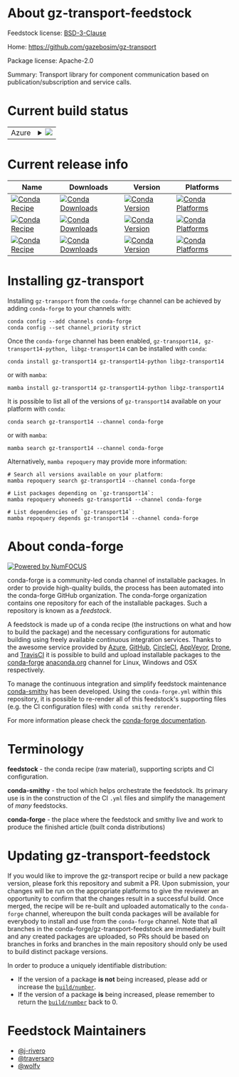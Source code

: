 About gz-transport-feedstock
============================

Feedstock license: [BSD-3-Clause](https://github.com/conda-forge/gz-transport-feedstock/blob/main/LICENSE.txt)

Home: https://github.com/gazebosim/gz-transport

Package license: Apache-2.0

Summary: Transport library for component communication based on publication/subscription and service calls.

Current build status
====================


<table>
    
  <tr>
    <td>Azure</td>
    <td>
      <details>
        <summary>
          <a href="https://dev.azure.com/conda-forge/feedstock-builds/_build/latest?definitionId=17600&branchName=main">
            <img src="https://dev.azure.com/conda-forge/feedstock-builds/_apis/build/status/gz-transport-feedstock?branchName=main">
          </a>
        </summary>
        <table>
          <thead><tr><th>Variant</th><th>Status</th></tr></thead>
          <tbody><tr>
              <td>linux_64_libabseil20240116libprotobuf5.28.2python3.10.____cpython</td>
              <td>
                <a href="https://dev.azure.com/conda-forge/feedstock-builds/_build/latest?definitionId=17600&branchName=main">
                  <img src="https://dev.azure.com/conda-forge/feedstock-builds/_apis/build/status/gz-transport-feedstock?branchName=main&jobName=linux&configuration=linux%20linux_64_libabseil20240116libprotobuf5.28.2python3.10.____cpython" alt="variant">
                </a>
              </td>
            </tr><tr>
              <td>linux_64_libabseil20240116libprotobuf5.28.2python3.11.____cpython</td>
              <td>
                <a href="https://dev.azure.com/conda-forge/feedstock-builds/_build/latest?definitionId=17600&branchName=main">
                  <img src="https://dev.azure.com/conda-forge/feedstock-builds/_apis/build/status/gz-transport-feedstock?branchName=main&jobName=linux&configuration=linux%20linux_64_libabseil20240116libprotobuf5.28.2python3.11.____cpython" alt="variant">
                </a>
              </td>
            </tr><tr>
              <td>linux_64_libabseil20240116libprotobuf5.28.2python3.12.____cpython</td>
              <td>
                <a href="https://dev.azure.com/conda-forge/feedstock-builds/_build/latest?definitionId=17600&branchName=main">
                  <img src="https://dev.azure.com/conda-forge/feedstock-builds/_apis/build/status/gz-transport-feedstock?branchName=main&jobName=linux&configuration=linux%20linux_64_libabseil20240116libprotobuf5.28.2python3.12.____cpython" alt="variant">
                </a>
              </td>
            </tr><tr>
              <td>linux_64_libabseil20240116libprotobuf5.28.2python3.13.____cp313</td>
              <td>
                <a href="https://dev.azure.com/conda-forge/feedstock-builds/_build/latest?definitionId=17600&branchName=main">
                  <img src="https://dev.azure.com/conda-forge/feedstock-builds/_apis/build/status/gz-transport-feedstock?branchName=main&jobName=linux&configuration=linux%20linux_64_libabseil20240116libprotobuf5.28.2python3.13.____cp313" alt="variant">
                </a>
              </td>
            </tr><tr>
              <td>linux_64_libabseil20240116libprotobuf5.28.2python3.9.____cpython</td>
              <td>
                <a href="https://dev.azure.com/conda-forge/feedstock-builds/_build/latest?definitionId=17600&branchName=main">
                  <img src="https://dev.azure.com/conda-forge/feedstock-builds/_apis/build/status/gz-transport-feedstock?branchName=main&jobName=linux&configuration=linux%20linux_64_libabseil20240116libprotobuf5.28.2python3.9.____cpython" alt="variant">
                </a>
              </td>
            </tr><tr>
              <td>linux_64_libabseil20240722libprotobuf5.27.5python3.10.____cpython</td>
              <td>
                <a href="https://dev.azure.com/conda-forge/feedstock-builds/_build/latest?definitionId=17600&branchName=main">
                  <img src="https://dev.azure.com/conda-forge/feedstock-builds/_apis/build/status/gz-transport-feedstock?branchName=main&jobName=linux&configuration=linux%20linux_64_libabseil20240722libprotobuf5.27.5python3.10.____cpython" alt="variant">
                </a>
              </td>
            </tr><tr>
              <td>linux_64_libabseil20240722libprotobuf5.27.5python3.11.____cpython</td>
              <td>
                <a href="https://dev.azure.com/conda-forge/feedstock-builds/_build/latest?definitionId=17600&branchName=main">
                  <img src="https://dev.azure.com/conda-forge/feedstock-builds/_apis/build/status/gz-transport-feedstock?branchName=main&jobName=linux&configuration=linux%20linux_64_libabseil20240722libprotobuf5.27.5python3.11.____cpython" alt="variant">
                </a>
              </td>
            </tr><tr>
              <td>linux_64_libabseil20240722libprotobuf5.27.5python3.12.____cpython</td>
              <td>
                <a href="https://dev.azure.com/conda-forge/feedstock-builds/_build/latest?definitionId=17600&branchName=main">
                  <img src="https://dev.azure.com/conda-forge/feedstock-builds/_apis/build/status/gz-transport-feedstock?branchName=main&jobName=linux&configuration=linux%20linux_64_libabseil20240722libprotobuf5.27.5python3.12.____cpython" alt="variant">
                </a>
              </td>
            </tr><tr>
              <td>linux_64_libabseil20240722libprotobuf5.27.5python3.13.____cp313</td>
              <td>
                <a href="https://dev.azure.com/conda-forge/feedstock-builds/_build/latest?definitionId=17600&branchName=main">
                  <img src="https://dev.azure.com/conda-forge/feedstock-builds/_apis/build/status/gz-transport-feedstock?branchName=main&jobName=linux&configuration=linux%20linux_64_libabseil20240722libprotobuf5.27.5python3.13.____cp313" alt="variant">
                </a>
              </td>
            </tr><tr>
              <td>linux_64_libabseil20240722libprotobuf5.27.5python3.9.____cpython</td>
              <td>
                <a href="https://dev.azure.com/conda-forge/feedstock-builds/_build/latest?definitionId=17600&branchName=main">
                  <img src="https://dev.azure.com/conda-forge/feedstock-builds/_apis/build/status/gz-transport-feedstock?branchName=main&jobName=linux&configuration=linux%20linux_64_libabseil20240722libprotobuf5.27.5python3.9.____cpython" alt="variant">
                </a>
              </td>
            </tr><tr>
              <td>linux_aarch64_libabseil20240116libprotobuf5.28.2python3.10.____cpython</td>
              <td>
                <a href="https://dev.azure.com/conda-forge/feedstock-builds/_build/latest?definitionId=17600&branchName=main">
                  <img src="https://dev.azure.com/conda-forge/feedstock-builds/_apis/build/status/gz-transport-feedstock?branchName=main&jobName=linux&configuration=linux%20linux_aarch64_libabseil20240116libprotobuf5.28.2python3.10.____cpython" alt="variant">
                </a>
              </td>
            </tr><tr>
              <td>linux_aarch64_libabseil20240116libprotobuf5.28.2python3.11.____cpython</td>
              <td>
                <a href="https://dev.azure.com/conda-forge/feedstock-builds/_build/latest?definitionId=17600&branchName=main">
                  <img src="https://dev.azure.com/conda-forge/feedstock-builds/_apis/build/status/gz-transport-feedstock?branchName=main&jobName=linux&configuration=linux%20linux_aarch64_libabseil20240116libprotobuf5.28.2python3.11.____cpython" alt="variant">
                </a>
              </td>
            </tr><tr>
              <td>linux_aarch64_libabseil20240116libprotobuf5.28.2python3.12.____cpython</td>
              <td>
                <a href="https://dev.azure.com/conda-forge/feedstock-builds/_build/latest?definitionId=17600&branchName=main">
                  <img src="https://dev.azure.com/conda-forge/feedstock-builds/_apis/build/status/gz-transport-feedstock?branchName=main&jobName=linux&configuration=linux%20linux_aarch64_libabseil20240116libprotobuf5.28.2python3.12.____cpython" alt="variant">
                </a>
              </td>
            </tr><tr>
              <td>linux_aarch64_libabseil20240116libprotobuf5.28.2python3.13.____cp313</td>
              <td>
                <a href="https://dev.azure.com/conda-forge/feedstock-builds/_build/latest?definitionId=17600&branchName=main">
                  <img src="https://dev.azure.com/conda-forge/feedstock-builds/_apis/build/status/gz-transport-feedstock?branchName=main&jobName=linux&configuration=linux%20linux_aarch64_libabseil20240116libprotobuf5.28.2python3.13.____cp313" alt="variant">
                </a>
              </td>
            </tr><tr>
              <td>linux_aarch64_libabseil20240116libprotobuf5.28.2python3.9.____cpython</td>
              <td>
                <a href="https://dev.azure.com/conda-forge/feedstock-builds/_build/latest?definitionId=17600&branchName=main">
                  <img src="https://dev.azure.com/conda-forge/feedstock-builds/_apis/build/status/gz-transport-feedstock?branchName=main&jobName=linux&configuration=linux%20linux_aarch64_libabseil20240116libprotobuf5.28.2python3.9.____cpython" alt="variant">
                </a>
              </td>
            </tr><tr>
              <td>linux_aarch64_libabseil20240722libprotobuf5.27.5python3.10.____cpython</td>
              <td>
                <a href="https://dev.azure.com/conda-forge/feedstock-builds/_build/latest?definitionId=17600&branchName=main">
                  <img src="https://dev.azure.com/conda-forge/feedstock-builds/_apis/build/status/gz-transport-feedstock?branchName=main&jobName=linux&configuration=linux%20linux_aarch64_libabseil20240722libprotobuf5.27.5python3.10.____cpython" alt="variant">
                </a>
              </td>
            </tr><tr>
              <td>linux_aarch64_libabseil20240722libprotobuf5.27.5python3.11.____cpython</td>
              <td>
                <a href="https://dev.azure.com/conda-forge/feedstock-builds/_build/latest?definitionId=17600&branchName=main">
                  <img src="https://dev.azure.com/conda-forge/feedstock-builds/_apis/build/status/gz-transport-feedstock?branchName=main&jobName=linux&configuration=linux%20linux_aarch64_libabseil20240722libprotobuf5.27.5python3.11.____cpython" alt="variant">
                </a>
              </td>
            </tr><tr>
              <td>linux_aarch64_libabseil20240722libprotobuf5.27.5python3.12.____cpython</td>
              <td>
                <a href="https://dev.azure.com/conda-forge/feedstock-builds/_build/latest?definitionId=17600&branchName=main">
                  <img src="https://dev.azure.com/conda-forge/feedstock-builds/_apis/build/status/gz-transport-feedstock?branchName=main&jobName=linux&configuration=linux%20linux_aarch64_libabseil20240722libprotobuf5.27.5python3.12.____cpython" alt="variant">
                </a>
              </td>
            </tr><tr>
              <td>linux_aarch64_libabseil20240722libprotobuf5.27.5python3.13.____cp313</td>
              <td>
                <a href="https://dev.azure.com/conda-forge/feedstock-builds/_build/latest?definitionId=17600&branchName=main">
                  <img src="https://dev.azure.com/conda-forge/feedstock-builds/_apis/build/status/gz-transport-feedstock?branchName=main&jobName=linux&configuration=linux%20linux_aarch64_libabseil20240722libprotobuf5.27.5python3.13.____cp313" alt="variant">
                </a>
              </td>
            </tr><tr>
              <td>linux_aarch64_libabseil20240722libprotobuf5.27.5python3.9.____cpython</td>
              <td>
                <a href="https://dev.azure.com/conda-forge/feedstock-builds/_build/latest?definitionId=17600&branchName=main">
                  <img src="https://dev.azure.com/conda-forge/feedstock-builds/_apis/build/status/gz-transport-feedstock?branchName=main&jobName=linux&configuration=linux%20linux_aarch64_libabseil20240722libprotobuf5.27.5python3.9.____cpython" alt="variant">
                </a>
              </td>
            </tr><tr>
              <td>linux_ppc64le_libabseil20240116libprotobuf5.28.2python3.10.____cpython</td>
              <td>
                <a href="https://dev.azure.com/conda-forge/feedstock-builds/_build/latest?definitionId=17600&branchName=main">
                  <img src="https://dev.azure.com/conda-forge/feedstock-builds/_apis/build/status/gz-transport-feedstock?branchName=main&jobName=linux&configuration=linux%20linux_ppc64le_libabseil20240116libprotobuf5.28.2python3.10.____cpython" alt="variant">
                </a>
              </td>
            </tr><tr>
              <td>linux_ppc64le_libabseil20240116libprotobuf5.28.2python3.11.____cpython</td>
              <td>
                <a href="https://dev.azure.com/conda-forge/feedstock-builds/_build/latest?definitionId=17600&branchName=main">
                  <img src="https://dev.azure.com/conda-forge/feedstock-builds/_apis/build/status/gz-transport-feedstock?branchName=main&jobName=linux&configuration=linux%20linux_ppc64le_libabseil20240116libprotobuf5.28.2python3.11.____cpython" alt="variant">
                </a>
              </td>
            </tr><tr>
              <td>linux_ppc64le_libabseil20240116libprotobuf5.28.2python3.12.____cpython</td>
              <td>
                <a href="https://dev.azure.com/conda-forge/feedstock-builds/_build/latest?definitionId=17600&branchName=main">
                  <img src="https://dev.azure.com/conda-forge/feedstock-builds/_apis/build/status/gz-transport-feedstock?branchName=main&jobName=linux&configuration=linux%20linux_ppc64le_libabseil20240116libprotobuf5.28.2python3.12.____cpython" alt="variant">
                </a>
              </td>
            </tr><tr>
              <td>linux_ppc64le_libabseil20240116libprotobuf5.28.2python3.13.____cp313</td>
              <td>
                <a href="https://dev.azure.com/conda-forge/feedstock-builds/_build/latest?definitionId=17600&branchName=main">
                  <img src="https://dev.azure.com/conda-forge/feedstock-builds/_apis/build/status/gz-transport-feedstock?branchName=main&jobName=linux&configuration=linux%20linux_ppc64le_libabseil20240116libprotobuf5.28.2python3.13.____cp313" alt="variant">
                </a>
              </td>
            </tr><tr>
              <td>linux_ppc64le_libabseil20240116libprotobuf5.28.2python3.9.____cpython</td>
              <td>
                <a href="https://dev.azure.com/conda-forge/feedstock-builds/_build/latest?definitionId=17600&branchName=main">
                  <img src="https://dev.azure.com/conda-forge/feedstock-builds/_apis/build/status/gz-transport-feedstock?branchName=main&jobName=linux&configuration=linux%20linux_ppc64le_libabseil20240116libprotobuf5.28.2python3.9.____cpython" alt="variant">
                </a>
              </td>
            </tr><tr>
              <td>linux_ppc64le_libabseil20240722libprotobuf5.27.5python3.10.____cpython</td>
              <td>
                <a href="https://dev.azure.com/conda-forge/feedstock-builds/_build/latest?definitionId=17600&branchName=main">
                  <img src="https://dev.azure.com/conda-forge/feedstock-builds/_apis/build/status/gz-transport-feedstock?branchName=main&jobName=linux&configuration=linux%20linux_ppc64le_libabseil20240722libprotobuf5.27.5python3.10.____cpython" alt="variant">
                </a>
              </td>
            </tr><tr>
              <td>linux_ppc64le_libabseil20240722libprotobuf5.27.5python3.11.____cpython</td>
              <td>
                <a href="https://dev.azure.com/conda-forge/feedstock-builds/_build/latest?definitionId=17600&branchName=main">
                  <img src="https://dev.azure.com/conda-forge/feedstock-builds/_apis/build/status/gz-transport-feedstock?branchName=main&jobName=linux&configuration=linux%20linux_ppc64le_libabseil20240722libprotobuf5.27.5python3.11.____cpython" alt="variant">
                </a>
              </td>
            </tr><tr>
              <td>linux_ppc64le_libabseil20240722libprotobuf5.27.5python3.12.____cpython</td>
              <td>
                <a href="https://dev.azure.com/conda-forge/feedstock-builds/_build/latest?definitionId=17600&branchName=main">
                  <img src="https://dev.azure.com/conda-forge/feedstock-builds/_apis/build/status/gz-transport-feedstock?branchName=main&jobName=linux&configuration=linux%20linux_ppc64le_libabseil20240722libprotobuf5.27.5python3.12.____cpython" alt="variant">
                </a>
              </td>
            </tr><tr>
              <td>linux_ppc64le_libabseil20240722libprotobuf5.27.5python3.13.____cp313</td>
              <td>
                <a href="https://dev.azure.com/conda-forge/feedstock-builds/_build/latest?definitionId=17600&branchName=main">
                  <img src="https://dev.azure.com/conda-forge/feedstock-builds/_apis/build/status/gz-transport-feedstock?branchName=main&jobName=linux&configuration=linux%20linux_ppc64le_libabseil20240722libprotobuf5.27.5python3.13.____cp313" alt="variant">
                </a>
              </td>
            </tr><tr>
              <td>linux_ppc64le_libabseil20240722libprotobuf5.27.5python3.9.____cpython</td>
              <td>
                <a href="https://dev.azure.com/conda-forge/feedstock-builds/_build/latest?definitionId=17600&branchName=main">
                  <img src="https://dev.azure.com/conda-forge/feedstock-builds/_apis/build/status/gz-transport-feedstock?branchName=main&jobName=linux&configuration=linux%20linux_ppc64le_libabseil20240722libprotobuf5.27.5python3.9.____cpython" alt="variant">
                </a>
              </td>
            </tr><tr>
              <td>osx_64_libabseil20240116libprotobuf5.28.2python3.10.____cpython</td>
              <td>
                <a href="https://dev.azure.com/conda-forge/feedstock-builds/_build/latest?definitionId=17600&branchName=main">
                  <img src="https://dev.azure.com/conda-forge/feedstock-builds/_apis/build/status/gz-transport-feedstock?branchName=main&jobName=osx&configuration=osx%20osx_64_libabseil20240116libprotobuf5.28.2python3.10.____cpython" alt="variant">
                </a>
              </td>
            </tr><tr>
              <td>osx_64_libabseil20240116libprotobuf5.28.2python3.11.____cpython</td>
              <td>
                <a href="https://dev.azure.com/conda-forge/feedstock-builds/_build/latest?definitionId=17600&branchName=main">
                  <img src="https://dev.azure.com/conda-forge/feedstock-builds/_apis/build/status/gz-transport-feedstock?branchName=main&jobName=osx&configuration=osx%20osx_64_libabseil20240116libprotobuf5.28.2python3.11.____cpython" alt="variant">
                </a>
              </td>
            </tr><tr>
              <td>osx_64_libabseil20240116libprotobuf5.28.2python3.12.____cpython</td>
              <td>
                <a href="https://dev.azure.com/conda-forge/feedstock-builds/_build/latest?definitionId=17600&branchName=main">
                  <img src="https://dev.azure.com/conda-forge/feedstock-builds/_apis/build/status/gz-transport-feedstock?branchName=main&jobName=osx&configuration=osx%20osx_64_libabseil20240116libprotobuf5.28.2python3.12.____cpython" alt="variant">
                </a>
              </td>
            </tr><tr>
              <td>osx_64_libabseil20240116libprotobuf5.28.2python3.13.____cp313</td>
              <td>
                <a href="https://dev.azure.com/conda-forge/feedstock-builds/_build/latest?definitionId=17600&branchName=main">
                  <img src="https://dev.azure.com/conda-forge/feedstock-builds/_apis/build/status/gz-transport-feedstock?branchName=main&jobName=osx&configuration=osx%20osx_64_libabseil20240116libprotobuf5.28.2python3.13.____cp313" alt="variant">
                </a>
              </td>
            </tr><tr>
              <td>osx_64_libabseil20240116libprotobuf5.28.2python3.9.____cpython</td>
              <td>
                <a href="https://dev.azure.com/conda-forge/feedstock-builds/_build/latest?definitionId=17600&branchName=main">
                  <img src="https://dev.azure.com/conda-forge/feedstock-builds/_apis/build/status/gz-transport-feedstock?branchName=main&jobName=osx&configuration=osx%20osx_64_libabseil20240116libprotobuf5.28.2python3.9.____cpython" alt="variant">
                </a>
              </td>
            </tr><tr>
              <td>osx_64_libabseil20240722libprotobuf5.27.5python3.10.____cpython</td>
              <td>
                <a href="https://dev.azure.com/conda-forge/feedstock-builds/_build/latest?definitionId=17600&branchName=main">
                  <img src="https://dev.azure.com/conda-forge/feedstock-builds/_apis/build/status/gz-transport-feedstock?branchName=main&jobName=osx&configuration=osx%20osx_64_libabseil20240722libprotobuf5.27.5python3.10.____cpython" alt="variant">
                </a>
              </td>
            </tr><tr>
              <td>osx_64_libabseil20240722libprotobuf5.27.5python3.11.____cpython</td>
              <td>
                <a href="https://dev.azure.com/conda-forge/feedstock-builds/_build/latest?definitionId=17600&branchName=main">
                  <img src="https://dev.azure.com/conda-forge/feedstock-builds/_apis/build/status/gz-transport-feedstock?branchName=main&jobName=osx&configuration=osx%20osx_64_libabseil20240722libprotobuf5.27.5python3.11.____cpython" alt="variant">
                </a>
              </td>
            </tr><tr>
              <td>osx_64_libabseil20240722libprotobuf5.27.5python3.12.____cpython</td>
              <td>
                <a href="https://dev.azure.com/conda-forge/feedstock-builds/_build/latest?definitionId=17600&branchName=main">
                  <img src="https://dev.azure.com/conda-forge/feedstock-builds/_apis/build/status/gz-transport-feedstock?branchName=main&jobName=osx&configuration=osx%20osx_64_libabseil20240722libprotobuf5.27.5python3.12.____cpython" alt="variant">
                </a>
              </td>
            </tr><tr>
              <td>osx_64_libabseil20240722libprotobuf5.27.5python3.13.____cp313</td>
              <td>
                <a href="https://dev.azure.com/conda-forge/feedstock-builds/_build/latest?definitionId=17600&branchName=main">
                  <img src="https://dev.azure.com/conda-forge/feedstock-builds/_apis/build/status/gz-transport-feedstock?branchName=main&jobName=osx&configuration=osx%20osx_64_libabseil20240722libprotobuf5.27.5python3.13.____cp313" alt="variant">
                </a>
              </td>
            </tr><tr>
              <td>osx_64_libabseil20240722libprotobuf5.27.5python3.9.____cpython</td>
              <td>
                <a href="https://dev.azure.com/conda-forge/feedstock-builds/_build/latest?definitionId=17600&branchName=main">
                  <img src="https://dev.azure.com/conda-forge/feedstock-builds/_apis/build/status/gz-transport-feedstock?branchName=main&jobName=osx&configuration=osx%20osx_64_libabseil20240722libprotobuf5.27.5python3.9.____cpython" alt="variant">
                </a>
              </td>
            </tr><tr>
              <td>osx_arm64_libabseil20240116libprotobuf5.28.2python3.10.____cpython</td>
              <td>
                <a href="https://dev.azure.com/conda-forge/feedstock-builds/_build/latest?definitionId=17600&branchName=main">
                  <img src="https://dev.azure.com/conda-forge/feedstock-builds/_apis/build/status/gz-transport-feedstock?branchName=main&jobName=osx&configuration=osx%20osx_arm64_libabseil20240116libprotobuf5.28.2python3.10.____cpython" alt="variant">
                </a>
              </td>
            </tr><tr>
              <td>osx_arm64_libabseil20240116libprotobuf5.28.2python3.11.____cpython</td>
              <td>
                <a href="https://dev.azure.com/conda-forge/feedstock-builds/_build/latest?definitionId=17600&branchName=main">
                  <img src="https://dev.azure.com/conda-forge/feedstock-builds/_apis/build/status/gz-transport-feedstock?branchName=main&jobName=osx&configuration=osx%20osx_arm64_libabseil20240116libprotobuf5.28.2python3.11.____cpython" alt="variant">
                </a>
              </td>
            </tr><tr>
              <td>osx_arm64_libabseil20240116libprotobuf5.28.2python3.12.____cpython</td>
              <td>
                <a href="https://dev.azure.com/conda-forge/feedstock-builds/_build/latest?definitionId=17600&branchName=main">
                  <img src="https://dev.azure.com/conda-forge/feedstock-builds/_apis/build/status/gz-transport-feedstock?branchName=main&jobName=osx&configuration=osx%20osx_arm64_libabseil20240116libprotobuf5.28.2python3.12.____cpython" alt="variant">
                </a>
              </td>
            </tr><tr>
              <td>osx_arm64_libabseil20240116libprotobuf5.28.2python3.13.____cp313</td>
              <td>
                <a href="https://dev.azure.com/conda-forge/feedstock-builds/_build/latest?definitionId=17600&branchName=main">
                  <img src="https://dev.azure.com/conda-forge/feedstock-builds/_apis/build/status/gz-transport-feedstock?branchName=main&jobName=osx&configuration=osx%20osx_arm64_libabseil20240116libprotobuf5.28.2python3.13.____cp313" alt="variant">
                </a>
              </td>
            </tr><tr>
              <td>osx_arm64_libabseil20240116libprotobuf5.28.2python3.9.____cpython</td>
              <td>
                <a href="https://dev.azure.com/conda-forge/feedstock-builds/_build/latest?definitionId=17600&branchName=main">
                  <img src="https://dev.azure.com/conda-forge/feedstock-builds/_apis/build/status/gz-transport-feedstock?branchName=main&jobName=osx&configuration=osx%20osx_arm64_libabseil20240116libprotobuf5.28.2python3.9.____cpython" alt="variant">
                </a>
              </td>
            </tr><tr>
              <td>osx_arm64_libabseil20240722libprotobuf5.27.5python3.10.____cpython</td>
              <td>
                <a href="https://dev.azure.com/conda-forge/feedstock-builds/_build/latest?definitionId=17600&branchName=main">
                  <img src="https://dev.azure.com/conda-forge/feedstock-builds/_apis/build/status/gz-transport-feedstock?branchName=main&jobName=osx&configuration=osx%20osx_arm64_libabseil20240722libprotobuf5.27.5python3.10.____cpython" alt="variant">
                </a>
              </td>
            </tr><tr>
              <td>osx_arm64_libabseil20240722libprotobuf5.27.5python3.11.____cpython</td>
              <td>
                <a href="https://dev.azure.com/conda-forge/feedstock-builds/_build/latest?definitionId=17600&branchName=main">
                  <img src="https://dev.azure.com/conda-forge/feedstock-builds/_apis/build/status/gz-transport-feedstock?branchName=main&jobName=osx&configuration=osx%20osx_arm64_libabseil20240722libprotobuf5.27.5python3.11.____cpython" alt="variant">
                </a>
              </td>
            </tr><tr>
              <td>osx_arm64_libabseil20240722libprotobuf5.27.5python3.12.____cpython</td>
              <td>
                <a href="https://dev.azure.com/conda-forge/feedstock-builds/_build/latest?definitionId=17600&branchName=main">
                  <img src="https://dev.azure.com/conda-forge/feedstock-builds/_apis/build/status/gz-transport-feedstock?branchName=main&jobName=osx&configuration=osx%20osx_arm64_libabseil20240722libprotobuf5.27.5python3.12.____cpython" alt="variant">
                </a>
              </td>
            </tr><tr>
              <td>osx_arm64_libabseil20240722libprotobuf5.27.5python3.13.____cp313</td>
              <td>
                <a href="https://dev.azure.com/conda-forge/feedstock-builds/_build/latest?definitionId=17600&branchName=main">
                  <img src="https://dev.azure.com/conda-forge/feedstock-builds/_apis/build/status/gz-transport-feedstock?branchName=main&jobName=osx&configuration=osx%20osx_arm64_libabseil20240722libprotobuf5.27.5python3.13.____cp313" alt="variant">
                </a>
              </td>
            </tr><tr>
              <td>osx_arm64_libabseil20240722libprotobuf5.27.5python3.9.____cpython</td>
              <td>
                <a href="https://dev.azure.com/conda-forge/feedstock-builds/_build/latest?definitionId=17600&branchName=main">
                  <img src="https://dev.azure.com/conda-forge/feedstock-builds/_apis/build/status/gz-transport-feedstock?branchName=main&jobName=osx&configuration=osx%20osx_arm64_libabseil20240722libprotobuf5.27.5python3.9.____cpython" alt="variant">
                </a>
              </td>
            </tr><tr>
              <td>win_64_libabseil20240116libprotobuf5.28.2python3.10.____cpython</td>
              <td>
                <a href="https://dev.azure.com/conda-forge/feedstock-builds/_build/latest?definitionId=17600&branchName=main">
                  <img src="https://dev.azure.com/conda-forge/feedstock-builds/_apis/build/status/gz-transport-feedstock?branchName=main&jobName=win&configuration=win%20win_64_libabseil20240116libprotobuf5.28.2python3.10.____cpython" alt="variant">
                </a>
              </td>
            </tr><tr>
              <td>win_64_libabseil20240116libprotobuf5.28.2python3.11.____cpython</td>
              <td>
                <a href="https://dev.azure.com/conda-forge/feedstock-builds/_build/latest?definitionId=17600&branchName=main">
                  <img src="https://dev.azure.com/conda-forge/feedstock-builds/_apis/build/status/gz-transport-feedstock?branchName=main&jobName=win&configuration=win%20win_64_libabseil20240116libprotobuf5.28.2python3.11.____cpython" alt="variant">
                </a>
              </td>
            </tr><tr>
              <td>win_64_libabseil20240116libprotobuf5.28.2python3.12.____cpython</td>
              <td>
                <a href="https://dev.azure.com/conda-forge/feedstock-builds/_build/latest?definitionId=17600&branchName=main">
                  <img src="https://dev.azure.com/conda-forge/feedstock-builds/_apis/build/status/gz-transport-feedstock?branchName=main&jobName=win&configuration=win%20win_64_libabseil20240116libprotobuf5.28.2python3.12.____cpython" alt="variant">
                </a>
              </td>
            </tr><tr>
              <td>win_64_libabseil20240116libprotobuf5.28.2python3.13.____cp313</td>
              <td>
                <a href="https://dev.azure.com/conda-forge/feedstock-builds/_build/latest?definitionId=17600&branchName=main">
                  <img src="https://dev.azure.com/conda-forge/feedstock-builds/_apis/build/status/gz-transport-feedstock?branchName=main&jobName=win&configuration=win%20win_64_libabseil20240116libprotobuf5.28.2python3.13.____cp313" alt="variant">
                </a>
              </td>
            </tr><tr>
              <td>win_64_libabseil20240116libprotobuf5.28.2python3.9.____cpython</td>
              <td>
                <a href="https://dev.azure.com/conda-forge/feedstock-builds/_build/latest?definitionId=17600&branchName=main">
                  <img src="https://dev.azure.com/conda-forge/feedstock-builds/_apis/build/status/gz-transport-feedstock?branchName=main&jobName=win&configuration=win%20win_64_libabseil20240116libprotobuf5.28.2python3.9.____cpython" alt="variant">
                </a>
              </td>
            </tr><tr>
              <td>win_64_libabseil20240722libprotobuf5.27.5python3.10.____cpython</td>
              <td>
                <a href="https://dev.azure.com/conda-forge/feedstock-builds/_build/latest?definitionId=17600&branchName=main">
                  <img src="https://dev.azure.com/conda-forge/feedstock-builds/_apis/build/status/gz-transport-feedstock?branchName=main&jobName=win&configuration=win%20win_64_libabseil20240722libprotobuf5.27.5python3.10.____cpython" alt="variant">
                </a>
              </td>
            </tr><tr>
              <td>win_64_libabseil20240722libprotobuf5.27.5python3.11.____cpython</td>
              <td>
                <a href="https://dev.azure.com/conda-forge/feedstock-builds/_build/latest?definitionId=17600&branchName=main">
                  <img src="https://dev.azure.com/conda-forge/feedstock-builds/_apis/build/status/gz-transport-feedstock?branchName=main&jobName=win&configuration=win%20win_64_libabseil20240722libprotobuf5.27.5python3.11.____cpython" alt="variant">
                </a>
              </td>
            </tr><tr>
              <td>win_64_libabseil20240722libprotobuf5.27.5python3.12.____cpython</td>
              <td>
                <a href="https://dev.azure.com/conda-forge/feedstock-builds/_build/latest?definitionId=17600&branchName=main">
                  <img src="https://dev.azure.com/conda-forge/feedstock-builds/_apis/build/status/gz-transport-feedstock?branchName=main&jobName=win&configuration=win%20win_64_libabseil20240722libprotobuf5.27.5python3.12.____cpython" alt="variant">
                </a>
              </td>
            </tr><tr>
              <td>win_64_libabseil20240722libprotobuf5.27.5python3.13.____cp313</td>
              <td>
                <a href="https://dev.azure.com/conda-forge/feedstock-builds/_build/latest?definitionId=17600&branchName=main">
                  <img src="https://dev.azure.com/conda-forge/feedstock-builds/_apis/build/status/gz-transport-feedstock?branchName=main&jobName=win&configuration=win%20win_64_libabseil20240722libprotobuf5.27.5python3.13.____cp313" alt="variant">
                </a>
              </td>
            </tr><tr>
              <td>win_64_libabseil20240722libprotobuf5.27.5python3.9.____cpython</td>
              <td>
                <a href="https://dev.azure.com/conda-forge/feedstock-builds/_build/latest?definitionId=17600&branchName=main">
                  <img src="https://dev.azure.com/conda-forge/feedstock-builds/_apis/build/status/gz-transport-feedstock?branchName=main&jobName=win&configuration=win%20win_64_libabseil20240722libprotobuf5.27.5python3.9.____cpython" alt="variant">
                </a>
              </td>
            </tr>
          </tbody>
        </table>
      </details>
    </td>
  </tr>
</table>

Current release info
====================

| Name | Downloads | Version | Platforms |
| --- | --- | --- | --- |
| [![Conda Recipe](https://img.shields.io/badge/recipe-gz--transport14-green.svg)](https://anaconda.org/conda-forge/gz-transport14) | [![Conda Downloads](https://img.shields.io/conda/dn/conda-forge/gz-transport14.svg)](https://anaconda.org/conda-forge/gz-transport14) | [![Conda Version](https://img.shields.io/conda/vn/conda-forge/gz-transport14.svg)](https://anaconda.org/conda-forge/gz-transport14) | [![Conda Platforms](https://img.shields.io/conda/pn/conda-forge/gz-transport14.svg)](https://anaconda.org/conda-forge/gz-transport14) |
| [![Conda Recipe](https://img.shields.io/badge/recipe-gz--transport14--python-green.svg)](https://anaconda.org/conda-forge/gz-transport14-python) | [![Conda Downloads](https://img.shields.io/conda/dn/conda-forge/gz-transport14-python.svg)](https://anaconda.org/conda-forge/gz-transport14-python) | [![Conda Version](https://img.shields.io/conda/vn/conda-forge/gz-transport14-python.svg)](https://anaconda.org/conda-forge/gz-transport14-python) | [![Conda Platforms](https://img.shields.io/conda/pn/conda-forge/gz-transport14-python.svg)](https://anaconda.org/conda-forge/gz-transport14-python) |
| [![Conda Recipe](https://img.shields.io/badge/recipe-libgz--transport14-green.svg)](https://anaconda.org/conda-forge/libgz-transport14) | [![Conda Downloads](https://img.shields.io/conda/dn/conda-forge/libgz-transport14.svg)](https://anaconda.org/conda-forge/libgz-transport14) | [![Conda Version](https://img.shields.io/conda/vn/conda-forge/libgz-transport14.svg)](https://anaconda.org/conda-forge/libgz-transport14) | [![Conda Platforms](https://img.shields.io/conda/pn/conda-forge/libgz-transport14.svg)](https://anaconda.org/conda-forge/libgz-transport14) |

Installing gz-transport
=======================

Installing `gz-transport` from the `conda-forge` channel can be achieved by adding `conda-forge` to your channels with:

```
conda config --add channels conda-forge
conda config --set channel_priority strict
```

Once the `conda-forge` channel has been enabled, `gz-transport14, gz-transport14-python, libgz-transport14` can be installed with `conda`:

```
conda install gz-transport14 gz-transport14-python libgz-transport14
```

or with `mamba`:

```
mamba install gz-transport14 gz-transport14-python libgz-transport14
```

It is possible to list all of the versions of `gz-transport14` available on your platform with `conda`:

```
conda search gz-transport14 --channel conda-forge
```

or with `mamba`:

```
mamba search gz-transport14 --channel conda-forge
```

Alternatively, `mamba repoquery` may provide more information:

```
# Search all versions available on your platform:
mamba repoquery search gz-transport14 --channel conda-forge

# List packages depending on `gz-transport14`:
mamba repoquery whoneeds gz-transport14 --channel conda-forge

# List dependencies of `gz-transport14`:
mamba repoquery depends gz-transport14 --channel conda-forge
```


About conda-forge
=================

[![Powered by
NumFOCUS](https://img.shields.io/badge/powered%20by-NumFOCUS-orange.svg?style=flat&colorA=E1523D&colorB=007D8A)](https://numfocus.org)

conda-forge is a community-led conda channel of installable packages.
In order to provide high-quality builds, the process has been automated into the
conda-forge GitHub organization. The conda-forge organization contains one repository
for each of the installable packages. Such a repository is known as a *feedstock*.

A feedstock is made up of a conda recipe (the instructions on what and how to build
the package) and the necessary configurations for automatic building using freely
available continuous integration services. Thanks to the awesome service provided by
[Azure](https://azure.microsoft.com/en-us/services/devops/), [GitHub](https://github.com/),
[CircleCI](https://circleci.com/), [AppVeyor](https://www.appveyor.com/),
[Drone](https://cloud.drone.io/welcome), and [TravisCI](https://travis-ci.com/)
it is possible to build and upload installable packages to the
[conda-forge](https://anaconda.org/conda-forge) [anaconda.org](https://anaconda.org/)
channel for Linux, Windows and OSX respectively.

To manage the continuous integration and simplify feedstock maintenance
[conda-smithy](https://github.com/conda-forge/conda-smithy) has been developed.
Using the ``conda-forge.yml`` within this repository, it is possible to re-render all of
this feedstock's supporting files (e.g. the CI configuration files) with ``conda smithy rerender``.

For more information please check the [conda-forge documentation](https://conda-forge.org/docs/).

Terminology
===========

**feedstock** - the conda recipe (raw material), supporting scripts and CI configuration.

**conda-smithy** - the tool which helps orchestrate the feedstock.
                   Its primary use is in the construction of the CI ``.yml`` files
                   and simplify the management of *many* feedstocks.

**conda-forge** - the place where the feedstock and smithy live and work to
                  produce the finished article (built conda distributions)


Updating gz-transport-feedstock
===============================

If you would like to improve the gz-transport recipe or build a new
package version, please fork this repository and submit a PR. Upon submission,
your changes will be run on the appropriate platforms to give the reviewer an
opportunity to confirm that the changes result in a successful build. Once
merged, the recipe will be re-built and uploaded automatically to the
`conda-forge` channel, whereupon the built conda packages will be available for
everybody to install and use from the `conda-forge` channel.
Note that all branches in the conda-forge/gz-transport-feedstock are
immediately built and any created packages are uploaded, so PRs should be based
on branches in forks and branches in the main repository should only be used to
build distinct package versions.

In order to produce a uniquely identifiable distribution:
 * If the version of a package **is not** being increased, please add or increase
   the [``build/number``](https://docs.conda.io/projects/conda-build/en/latest/resources/define-metadata.html#build-number-and-string).
 * If the version of a package **is** being increased, please remember to return
   the [``build/number``](https://docs.conda.io/projects/conda-build/en/latest/resources/define-metadata.html#build-number-and-string)
   back to 0.

Feedstock Maintainers
=====================

* [@j-rivero](https://github.com/j-rivero/)
* [@traversaro](https://github.com/traversaro/)
* [@wolfv](https://github.com/wolfv/)

